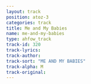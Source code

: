 ```yaml
---
layout: track
position: atoz-3
categories: track
title: Me and My Babies
name: me-and-my-babies
type: ahfow_track
track-id: 320
track-lyrics: 
track-author: 
track-sort: "ME AND MY BABIES"
track-alpha: M
track-original: 
---
```

